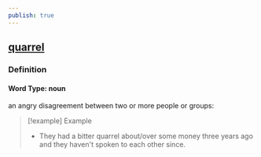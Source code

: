 ```yaml
---
publish: true
---
```


## [quarrel](https://dictionary.cambridge.org/dictionary/english/quarrel)

### Definition
#### Word Type: noun
an angry disagreement between two or more people or groups:

>[!example] Example
> - They had a bitter quarrel about/over some money three years ago and they haven't spoken to each other since.
